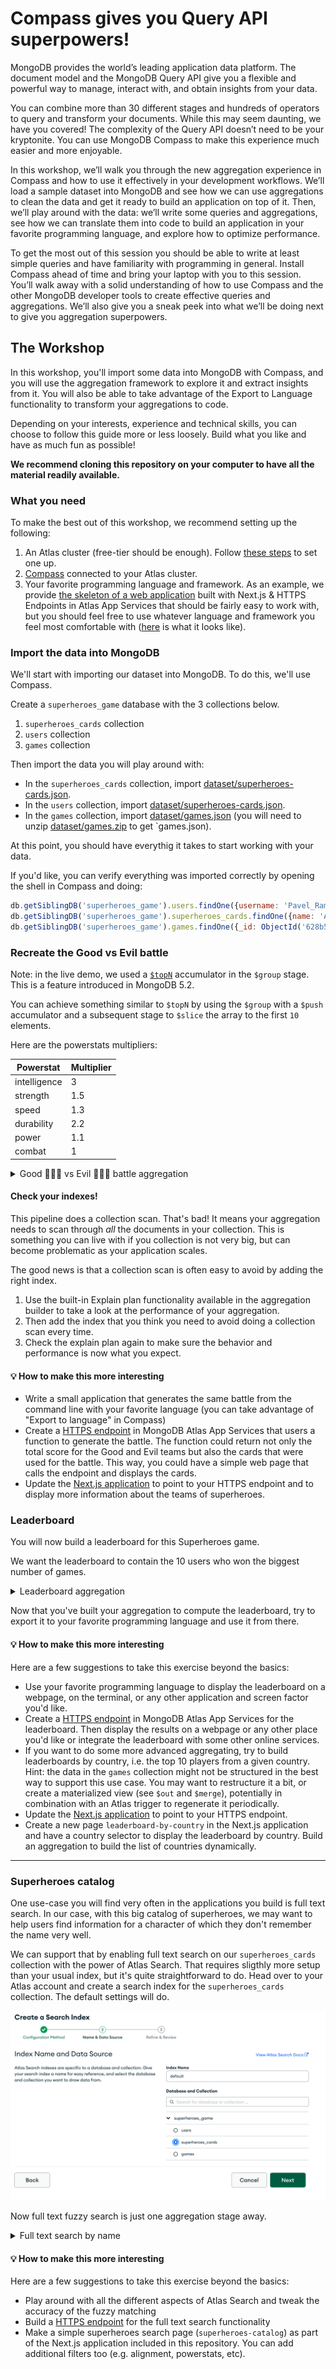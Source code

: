 # Compass gives you Query API superpowers!

MongoDB provides the world’s leading application data platform. The document model and the MongoDB Query API give you a flexible and powerful way to manage, interact with, and obtain insights from your data.

You can combine more than 30 different stages and hundreds of operators to query and transform your documents. While this may seem daunting, we have you covered! The complexity of the Query API doesn’t need to be your kryptonite. You can use MongoDB Compass to make this experience much easier and more enjoyable. 

In this workshop, we’ll walk you through the new aggregation experience in Compass and how to use it effectively in your development workflows. We’ll load a sample dataset into MongoDB and see how we can use aggregations to clean the data and get it ready to build an application on top of it. Then, we’ll play around with the data: we’ll write some queries and aggregations, see how we can translate them into code to build an application in your favorite programming language, and explore how to optimize performance.

To get the most out of this session you should be able to write at least simple queries and have familiarity with programming in general. Install Compass ahead of time and bring your laptop with you to this session.
You’ll walk away with a solid understanding of how to use Compass and the other MongoDB developer tools to create effective queries and aggregations. We’ll also give you a sneak peek into what we’ll be doing next to give you aggregation superpowers.

## The Workshop

In this workshop, you'll import some data into MongoDB with Compass, and you will use the aggregation framework to explore it and extract insights from it. You will also be able to take advantage of the Export to Language functionality to
transform your aggregations to code.

Depending on your interests, experience and technical skills, you can choose to follow this guide more or less loosely. Build what you like and have as much fun as possible!

**We recommend cloning this repository on your computer to have all the material readily available.**

### What you need

To make the best out of this workshop, we recommend setting up the following:

 1. An Atlas cluster (free-tier should be enough). Follow [these steps](link-to-docs) to set one up.
 2. [Compass](https://www.mongodb.com/docs/compass/current/install/) connected to your Atlas cluster.
 3. Your favorite programming language and framework. As an example, we provide [the skeleton of a web application](./nextjs-app) built with Next.js & HTTPS Endpoints in Atlas App Services that should be fairly easy to work with, but you should feel free to use whatever language and framework you feel most comfortable with ([here](https://compass-mdbw22.vercel.app/) is what it looks like).

### Import the data into MongoDB

We'll start with importing our dataset into MongoDB. To do this, we'll use Compass.

Create a `superheroes_game` database with the 3 collections below.

 1. `superheroes_cards` collection
 2. `users` collection
 3. `games` collection

Then import the data you will play around with:

 * In the `superheroes_cards` collection, import [dataset/superheroes-cards.json](./dataset/superheroes-cards.json).
 * In the `users` collection, import [dataset/superheroes-cards.json](./dataset/users.json).
 * In the `games` collection, import [dataset/games.json](./dataset/games.json) (you will need to unzip [dataset/games.zip](./dataset/games.zip) to get `games.json).

At this point, you should have everythig it takes to start working with your data.

If you'd like, you can verify everything was imported correctly by opening the shell in Compass and doing:

```javascript
db.getSiblingDB('superheroes_game').users.findOne({username: 'Pavel_Ramos26'}).country === 'MQ' &&
db.getSiblingDB('superheroes_game').superheroes_cards.findOne({name: 'Atom Girl'}).id === 52 &&
db.getSiblingDB('superheroes_game').games.findOne({_id: ObjectId('628b5c24ff7e14826f6d92da')}).v === 2 ? 'All good' : 'Something went wrong'
```

### Recreate the Good vs Evil battle

Note: in the live demo, we used a [`$topN`](https://www.mongodb.com/docs/upcoming/reference/operator/aggregation/topN/) accumulator in the `$group` stage. This is a feature introduced in MongoDB 5.2.

You can achieve something similar to `$topN` by using the `$group` with a `$push` accumulator and a subsequent stage to `$slice` the array to the first `10` elements.

Here are the powerstats multipliers:

| Powerstat    	| Multiplier 	|
|--------------	|------------	|
| intelligence 	| 3          	|
| strength     	| 1.5        	|
| speed        	| 1.3        	|
| durability   	| 2.2        	|
| power        	| 1.1        	|
| combat       	| 1          	|

<details>
<summary>Good 🦸🏼‍♀️ vs Evil 🦹🏻‍♂️ battle aggregation</summary>

```javascript
[{
    $match: {
      "biography.alignment": {
        $ne: 'neutral'
      }
    }
  },
  {
    $sample: {
      size: 150
    }
  },
  {
    $group: {
      _id: '$biography.alignment',
      powerstats: {
        $topN: {
          n: 10,
          output: '$powerstats',
          sortBy: {}
        }
      }
    }
  },
  {
    $set: {
      score: {
        $reduce: {
          input: '$powerstats',
          initialValue: 0,
          in: {
            $add: [
              '$$value',
              {
                $multiply: [3, '$$this.intelligence']
              },
              {
                $multiply: [1.5, '$$this.strength']
              },
              {
                $multiply: [1.3, '$$this.speed']
              },
              {
                $multiply: [2.2, '$$this.durability']
              },
              {
                $multiply: [1.1, '$$this.power']
              },
              {
                $multiply: [1, '$$this.combat']
              }
            ]
          }
        }
      }
    }
  },
  {
    $unset: 'powerstats'
  }
]
```

</details>

#### Check your indexes!

This pipeline does a collection scan. That's bad! It means your aggregation needs to scan through *all* the documents in your collection. This is something you can live with if you collection is not very big, but can become problematic as your application scales.

The good news is that a collection scan is often easy to avoid by adding the right index.

 1. Use the built-in Explain plan functionality available in the aggregation builder to take a look at the performance of your aggregation.
 2. Then add the index that you think you need to avoid doing a collection scan every time.
 3. Check the explain plan again to make sure the behavior and performance is now what you expect.

#### 💡 How to make this more interesting

* Write a small application that generates the same battle from the command line with your favorite language (you can take advantage of "Export to language" in Compass)
* Create a [HTTPS endpoint](https://www.mongodb.com/docs/atlas/app-services/endpoints/configure/) in MongoDB Atlas App Services that users a function to generate the battle. The function could return not only the total score for the Good and Evil teams but also the cards that were used for the battle. This way, you could have a simple web page that calls the endpoint and displays the cards.
* Update the [Next.js application](./nextjs-app) to point to your HTTPS endpoint and to display more information about the teams of superheroes.

### Leaderboard

You will now build a leaderboard for this Superheroes game.

We want the leaderboard to contain the 10 users who won the biggest number of games.

<details>
<summary>Leaderboard aggregation</summary>

```javascript
[{
    $match: {
      winner: {
        $ne: null
      }
    }
  },
  {
    $group: {
      _id: '$winner',
      totalWins: {
        $sum: 1
      }
    }
  },
  {
    $sort: {
      totalWins: -1
    }
  },
  {
    $limit: 10
  },
  {
    $lookup: {
      from: 'users',
      localField: '_id',
      foreignField: '_id',
      as: 'user'
    }
  },
  {
    $replaceWith: {
      $mergeObjects: [{
          $arrayElemAt: [
            '$user',
            0
          ]
        },
        {
          totalWins: '$totalWins'
        }
      ]
    }
  }
]
```

</details>

Now that you've built your aggregation to compute the leaderboard, try to export it to your favorite programming language and use it from there.

#### 💡 How to make this more interesting

Here are a few suggestions to take this exercise beyond the basics:

 * Use your favorite programming language to display the leaderboard on a webpage, on the terminal, or any other application and screen factor you'd like.
 * Create a [HTTPS endpoint](https://www.mongodb.com/docs/atlas/app-services/endpoints/configure/) in MongoDB Atlas App Services for the leaderboard. Then display the results on a webpage or any other place you'd like or integrate the leaderboard with some other online services.
 * If you want to do some more advanced aggregating, try to build leaderboards by country, i.e. the top 10 players from a given country. Hint: the data in the `games` collection might not be structured in the best way to support this use case. You may want to restructure it a bit, or create a materialized view (see `$out` and `$merge`), potentially in combination with an Atlas trigger to regenerate it periodically.
 * Update the [Next.js application](./nextjs-app) to point to your HTTPS endpoint.
 * Create a new page `leaderboard-by-country` in the Next.js application and have a country selector to display the leaderboard by country. Build an aggregation to build the list of countries dynamically.

<hr>

### Superheroes catalog

One use-case you will find very often in the applications you build is full text search. In our case, with this big catalog of
superheroes, we may want to help users find information for a character of which they don't remember the name very well.

We can support that by enabling full text search on our `superheroes_cards` collection with the power of Atlas Search. That requires sligthly more
setup than your usual index, but it's quite straightforward to do. Head over to your Atlas account and create a search index
for the `superheroes_cards` collection. The default settings will do.

![search index creation](resources/create-search-index.png)

Now full text fuzzy search is just one aggregation stage away.

<details>
<summary>Full text search by name</summary>

```javascript
[{
  $search: {
    index: 'default',
    text: {
      query: '<name to search>',
      path: 'name',
      fuzzy: {}
    }
  }
}]
```
</details>

#### 💡 How to make this more interesting

Here are a few suggestions to take this exercise beyond the basics:

 * Play around with all the different aspects of Atlas Search and tweak the accuracy of the fuzzy matching
 * Build a [HTTPS endpoint](https://www.mongodb.com/docs/atlas/app-services/endpoints/configure/) for the full text search functionality
 * Make a simple superheroes search page (`superheroes-catalog`) as part of the Next.js application included in this repository. You can add additional filters too (e.g. alignment, powerstats, etc).
